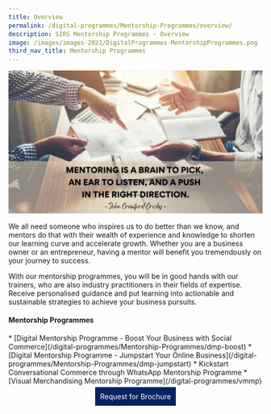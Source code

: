 ```yaml
---
title: Overview
permalink: /digital-programmes/Mentorship-Programmes/overview/
description: SIRS Mentorship Programmes - Overview
image: /images/images-2021/DigitalProgrammes-MentorshipProgrammes.png
third_nav_title: Mentorship Programmes
---
```

![SIRS Mentorship Programmes](/images/images-2021/DigitalProgrammes-MentorshipProgrammes.png)

We all need someone who inspires us to do better than we know, and mentors do that with their wealth of experience and knowledge to shorten our learning curve and accelerate growth. Whether you are a business owner or an entrepreneur, having a mentor will benefit you tremendously on your journey to success. 

With our mentorship programmes, you will be in good hands with our trainers, who are also industry practitioners in their fields of expertise. Receive personalised guidance and put learning into actionable and sustainable strategies to achieve your business pursuits. 

<h4>Mentorship Programmes</h4>
* [Digital Mentorship Programme - Boost Your Business with Social Commerce](/digital-programmes/Mentorship-Programmes/dmp-boost)
* [Digital Mentorship Programme - Jumpstart Your Online Business](/digital-programmes/Mentorship-Programmes/dmp-jumpstart)
* Kickstart Conversational Commerce through WhatsApp Mentorship Programme
* [Visual Merchandising Mentorship Programme](/digital-programmes/vmmp)
    
<center><a href="https://form.gov.sg/631169e5a71dde00130a7f1e" style="background-color:#06225e; border:white; color:white; padding: 10px 10px; text-align:center; display:inline-block; margin: 4px 2px; cursor:pointer;text-decoration:none;">Request for Brochure</a></center>